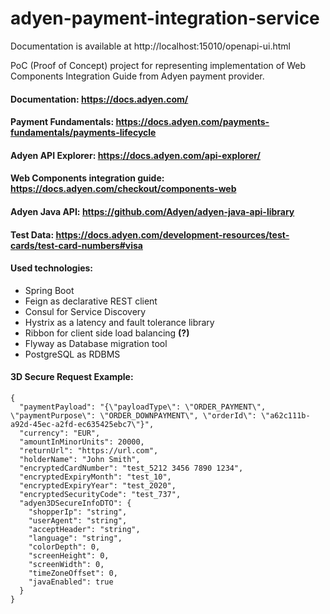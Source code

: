 # adyen-payment-integration-service

Documentation is available at http://localhost:15010/openapi-ui.html

PoC (Proof of Concept) project for representing implementation of 
Web Components Integration Guide from Adyen payment provider.

#### Documentation: https://docs.adyen.com/
#### Payment Fundamentals: https://docs.adyen.com/payments-fundamentals/payments-lifecycle
#### Adyen API Explorer: https://docs.adyen.com/api-explorer/
#### Web Components integration guide: https://docs.adyen.com/checkout/components-web
#### Adyen Java API: https://github.com/Adyen/adyen-java-api-library
#### Test Data: https://docs.adyen.com/development-resources/test-cards/test-card-numbers#visa

#### Used technologies:

- Spring Boot
- Feign as declarative REST client
- Consul for Service Discovery
- Hystrix as a latency and fault tolerance library
- Ribbon for client side load balancing **(?)**
- Flyway as Database migration tool
- PostgreSQL as RDBMS

#### 3D Secure Request Example:
    {
      "paymentPayload": "{\"payloadType\": \"ORDER_PAYMENT\", \"paymentPurpose\": \"ORDER_DOWNPAYMENT\", \"orderId\": \"a62c111b-a92d-45ec-a2fd-ec635425ebc7\"}",
      "currency": "EUR",
      "amountInMinorUnits": 20000,
      "returnUrl": "https://url.com",
      "holderName": "John Smith",
      "encryptedCardNumber": "test_5212 3456 7890 1234",
      "encryptedExpiryMonth": "test_10",
      "encryptedExpiryYear": "test_2020",
      "encryptedSecurityCode": "test_737",
      "adyen3DSecureInfoDTO": {
        "shopperIp": "string",
        "userAgent": "string",
        "acceptHeader": "string",
        "language": "string",
        "colorDepth": 0,
        "screenHeight": 0,
        "screenWidth": 0,
        "timeZoneOffset": 0,
        "javaEnabled": true
      }
    }
